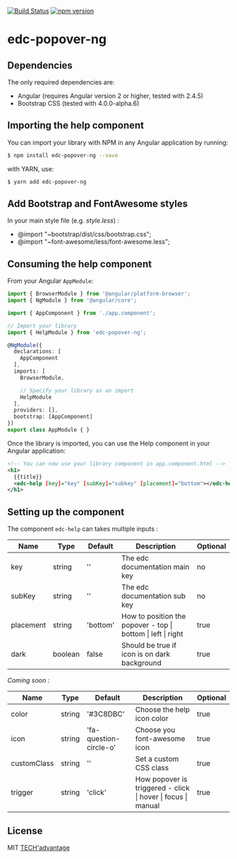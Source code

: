[![Build Status](https://travis-ci.org/tech-advantage/edc-popover-ng.svg?branch=master)](https://travis-ci.org/tech-advantage/edc-popover-ng)
[![npm version](https://badge.fury.io/js/edc-popover-ng.svg)](https://badge.fury.io/js/edc-popover-ng)

# edc-popover-ng

## Dependencies

The only required dependencies are:

- Angular (requires Angular version 2 or higher, tested with 2.4.5)
- Bootstrap CSS (tested with 4.0.0-alpha.6)


## Importing the help component


You can import your library with NPM in any Angular application by running:

```bash
$ npm install edc-popover-ng --save
```

with YARN, use:

```bash
$ yarn add edc-popover-ng
```

## Add Bootstrap and FontAwesome styles

In your main style file (e.g. _style.less_) :

- @import "~bootstrap/dist/css/bootstrap.css";
- @import "~font-awesome/less/font-awesome.less";


## Consuming the help component


From your Angular `AppModule`:

```typescript
import { BrowserModule } from '@angular/platform-browser';
import { NgModule } from '@angular/core';

import { AppComponent } from './app.component';

// Import your library
import { HelpModule } from 'edc-popover-ng';

@NgModule({
  declarations: [
    AppComponent
  ],
  imports: [
    BrowserModule,

    // Specify your library as an import
    HelpModule
  ],
  providers: [],
  bootstrap: [AppComponent]
})
export class AppModule { }
```

Once the library is imported, you can use the Help component in your Angular application:

```xml
<!-- You can now use your library component in app.component.html -->
<h1>
  {{title}}
  <edc-help [key]="key" [subKey]="subkey" [placement]="bottom"></edc-help>
</h1>
```
## Setting up the component

The component `edc-help` can takes multiple inputs :

| Name | Type | Default | Description | Optional |
|---|---|---|---|---|
| key | string | '' | The edc documentation main key | no |
| subKey |  string | '' | The edc documentation sub key | no |
| placement | string | 'bottom' | How to position the popover - top \| bottom \| left \| right | true |
| dark | boolean | false | Should be true if icon is on dark background | true |


_Coming soon :_

| Name | Type | Default | Description | Optional |
|---|---|---|---|---|
| color | string | '#3C8DBC' | Choose the help icon color | true |
| icon |  string | 'fa-question-circle-o' | Choose you font-awesome icon | true |
| customClass | string | '' | Set a custom CSS class  | true |
| trigger | string | 'click' | How popover is triggered - click \| hover \| focus \| manual | true |

## License

MIT [TECH'advantage](mailto:contact@tech-advantage.com)
